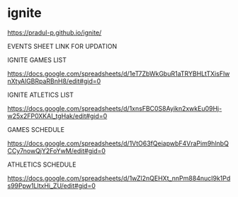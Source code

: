 # ignite

https://pradul-p.github.io/ignite/


EVENTS SHEET LINK FOR UPDATION

IGNITE GAMES LIST

https://docs.google.com/spreadsheets/d/1eT7ZbWkGbuR1aTRYBHLtTXisFlwnXtyAlGBRpaRBnH8/edit#gid=0

IGNITE ATLETICS LIST

https://docs.google.com/spreadsheets/d/1xnsFBC0S8Ayikn2xwkEu09Hj-w25x2FP0XKAI_tgHak/edit#gid=0

GAMES SCHEDULE 

 https://docs.google.com/spreadsheets/d/1VtO63fQeiapwbF4VraPim9hlnbQCCy7nowQjY2FoYwM/edit#gid=0

ATHLETICS SCHEDULE 

 https://docs.google.com/spreadsheets/d/1wZl2nQEHXt_nnPm884nucI9k1Pds99Ppw1LltxHi_ZU/edit#gid=0
